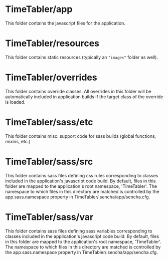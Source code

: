 # TimeTabler/app

This folder contains the javascript files for the application.

# TimeTabler/resources

This folder contains static resources (typically an `"images"` folder as well).

# TimeTabler/overrides

This folder contains override classes. All overrides in this folder will be 
automatically included in application builds if the target class of the override
is loaded.

# TimeTabler/sass/etc

This folder contains misc. support code for sass builds (global functions, 
mixins, etc.)

# TimeTabler/sass/src

This folder contains sass files defining css rules corresponding to classes
included in the application's javascript code build.  By default, files in this 
folder are mapped to the application's root namespace, 'TimeTabler'. The
namespace to which files in this directory are matched is controlled by the
app.sass.namespace property in TimeTabler/.sencha/app/sencha.cfg. 

# TimeTabler/sass/var

This folder contains sass files defining sass variables corresponding to classes
included in the application's javascript code build.  By default, files in this 
folder are mapped to the application's root namespace, 'TimeTabler'. The
namespace to which files in this directory are matched is controlled by the
app.sass.namespace property in TimeTabler/.sencha/app/sencha.cfg. 
